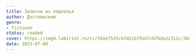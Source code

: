 ```yaml
---
title: Записки из подполья
author: Достоевский
genre:
- fictionn
status: readed
cover: https://img4.labirint.ru/rc/35ee7535cbfd2cb791b7cb76da2c312c/363x561q80/books54/537178/cover.jpg?1686224539
date: 2023-07-08
---
```



